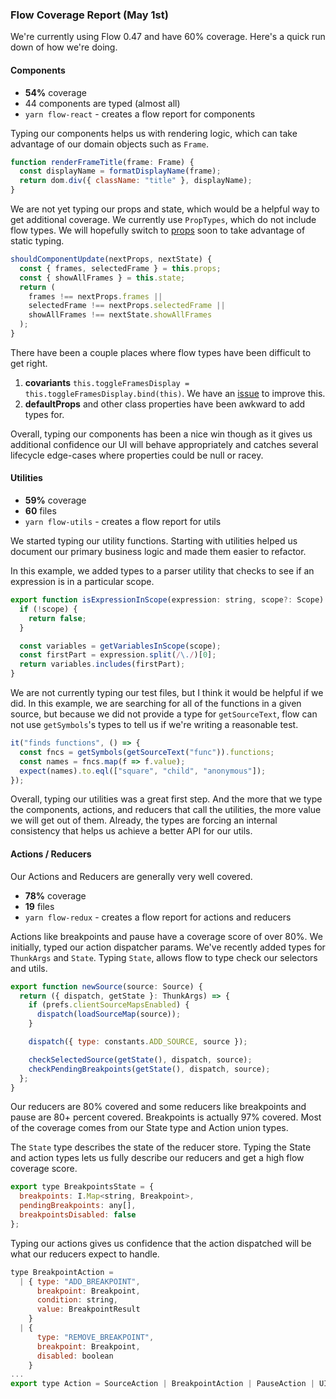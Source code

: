 ### Flow Coverage Report (May 1st)

We're currently using Flow 0.47 and have 60% coverage. Here's a quick run down of how we're doing.


#### Components

* **54%** coverage
* 44 components are typed (almost all)
* `yarn flow-react` - creates a flow report for components

Typing our components helps us with rendering logic, which can take advantage
of our domain objects such as `Frame`.

```js
function renderFrameTitle(frame: Frame) {
  const displayName = formatDisplayName(frame);
  return dom.div({ className: "title" }, displayName);
}
```

We are not yet typing our props and state, which would be a helpful way
to get additional coverage. We currently use `PropTypes`, which do not include
flow types. We will hopefully switch to [props] soon to take advantage of static typing.

```js
shouldComponentUpdate(nextProps, nextState) {
  const { frames, selectedFrame } = this.props;
  const { showAllFrames } = this.state;
  return (
    frames !== nextProps.frames ||
    selectedFrame !== nextProps.selectedFrame ||
    showAllFrames !== nextState.showAllFrames
  );
}
```

There have been a couple places where flow types have been difficult to get right.

1. **covariants** `this.toggleFramesDisplay = this.toggleFramesDisplay.bind(this)`. We have an [issue](https://github.com/firefox-devtools/debugger/issues/3172) to improve this.
2. **defaultProps** and other class properties have been awkward to add types for.

Overall, typing our components has been a nice win though as it gives us additional confidence our UI will behave appropriately and catches several lifecycle edge-cases
where properties could be null or racey.

#### Utilities

* **59%** coverage
* **60** files
* `yarn flow-utils` - creates a flow report for utils

We started typing our utility functions. Starting with utilities helped us
document our primary business logic and made them easier to refactor.

In this example, we added types to a parser utility that checks to see if an
expression is in a particular scope.

```js
export function isExpressionInScope(expression: string, scope?: Scope) {
  if (!scope) {
    return false;
  }

  const variables = getVariablesInScope(scope);
  const firstPart = expression.split(/\./)[0];
  return variables.includes(firstPart);
}
```

We are not currently typing our test files, but I think it would be helpful if
we did. In this example, we are searching for all of the functions in a given
source, but because we did not provide a type for `getSourceText`, flow can
not use `getSymbols`'s types to tell us if we're writing a reasonable test.

```js
it("finds functions", () => {
  const fncs = getSymbols(getSourceText("func")).functions;
  const names = fncs.map(f => f.value);
  expect(names).to.eql(["square", "child", "anonymous"]);
});
```

Overall, typing our utilities was a great first step. And the more that we type
the components, actions, and reducers that call the utilities, the more value
we will get out of them. Already, the types are forcing an internal consistency
that helps us achieve a better API for our utils.

#### Actions / Reducers

Our Actions and Reducers are generally very well covered.

* **78%** coverage
* **19** files
* `yarn flow-redux` - creates a flow report for actions and reducers

Actions like breakpoints and pause have a coverage score of over 80%.
We initially, typed our action dispatcher params. We've recently added
types for `ThunkArgs` and `State`. Typing `State`, allows flow to type check
our selectors and utils.


```js
export function newSource(source: Source) {
  return ({ dispatch, getState }: ThunkArgs) => {
    if (prefs.clientSourceMapsEnabled) {
      dispatch(loadSourceMap(source));
    }

    dispatch({ type: constants.ADD_SOURCE, source });

    checkSelectedSource(getState(), dispatch, source);
    checkPendingBreakpoints(getState(), dispatch, source);
  };
}
```

Our reducers are 80% covered and some reducers like breakpoints and pause are 80+
percent covered. Breakpoints is actually 97% covered. Most of the coverage comes
from our State type and Action union types.

The `State` type describes the state of the reducer store. Typing the State
and action types lets us fully describe our reducers and get a high flow coverage
score.

```js
export type BreakpointsState = {
  breakpoints: I.Map<string, Breakpoint>,
  pendingBreakpoints: any[],
  breakpointsDisabled: false
};
```

Typing our actions gives us confidence that the action dispatched will be
what our reducers expect to handle.

```js
type BreakpointAction =
  | { type: "ADD_BREAKPOINT",
      breakpoint: Breakpoint,
      condition: string,
      value: BreakpointResult
    }
  | {
      type: "REMOVE_BREAKPOINT",
      breakpoint: Breakpoint,
      disabled: boolean
    }
...
export type Action = SourceAction | BreakpointAction | PauseAction | UIAction;
```


[props]: https://flow.org/en/docs/frameworks/react/#toc-adding-types-for-react-component-props
